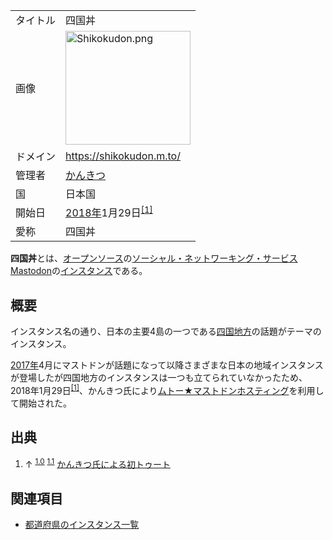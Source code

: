 <div>

|          |                                                                                                                                                                                                                                                                                 |
|----------|---------------------------------------------------------------------------------------------------------------------------------------------------------------------------------------------------------------------------------------------------------------------------------|
| タイトル | 四国丼                                                                                                                                                                                                                                                                          |
| 画像     | [<img src="/images/thumb/5/5e/Shikokudon.png/200px-Shikokudon.png" srcset="/images/thumb/5/5e/Shikokudon.png/300px-Shikokudon.png 1.5x, /images/5/5e/Shikokudon.png 2x" width="200" height="182" alt="Shikokudon.png" />](/%E3%83%95%E3%82%A1%E3%82%A4%E3%83%AB:Shikokudon.png) |
| ドメイン | <a href="https://shikokudon.m.to/" rel="nofollow">https://shikokudon.m.to/</a>                                                                                                                                                                                                  |
| 管理者   | <a href="https://shikokudon.m.to/@kankitsu" rel="nofollow">かんきつ</a>                                                                                                                                                                                                         |
| 国       | 日本国                                                                                                                                                                                                                                                                          |
| 開始日   | [2018年](/2018%E5%B9%B4 "2018年")1月29日<sup>[\[1\]](#cite_note-start-1)</sup>                                                                                                                                                                                                  |
| 愛称     | 四国丼                                                                                                                                                                                                                                                                          |

**四国丼**とは、[オープンソース](/%E3%82%AA%E3%83%BC%E3%83%97%E3%83%B3%E3%82%BD%E3%83%BC%E3%82%B9 "オープンソース")の[ソーシャル・ネットワーキング・サービス](/%E3%82%BD%E3%83%BC%E3%82%B7%E3%83%A3%E3%83%AB%E3%83%BB%E3%83%8D%E3%83%83%E3%83%88%E3%83%AF%E3%83%BC%E3%82%AD%E3%83%B3%E3%82%B0%E3%83%BB%E3%82%B5%E3%83%BC%E3%83%93%E3%82%B9 "ソーシャル・ネットワーキング・サービス")[Mastodon](/Mastodon "Mastodon")の[インスタンス](/%E3%82%A4%E3%83%B3%E3%82%B9%E3%82%BF%E3%83%B3%E3%82%B9 "インスタンス")である。

## 概要

インスタンス名の通り、日本の主要4島の一つである[四国地方](https://ja.wikipedia.org/wiki/%E5%9B%9B%E5%9B%BD "w:四国")の話題がテーマのインスタンス。

[2017年](/2017%E5%B9%B4 "2017年")4月にマストドンが話題になって以降さまざまな日本の地域インスタンスが登場したが四国地方のインスタンスは一つも立てられていなかったため、2018年1月29日<sup>[\[1\]](#cite_note-start-1)</sup>、かんきつ氏により[ムトー★マストドンホスティング](/%E3%83%A0%E3%83%88%E3%83%BC%E2%98%85%E3%83%9E%E3%82%B9%E3%83%88%E3%83%89%E3%83%B3%E3%83%9B%E3%82%B9%E3%83%86%E3%82%A3%E3%83%B3%E3%82%B0 "ムトー★マストドンホスティング")を利用して開始された。

## 出典

<div>

1.  ↑ <sup>[1.0](#cite_ref-start_1-0)</sup> <sup>[1.1](#cite_ref-start_1-1)</sup> <a href="https://shikokudon.m.to/@kankitsu/99433476279532687" rel="nofollow">かんきつ氏による初トゥート</a>

</div>

## 関連項目

-   [都道府県のインスタンス一覧](/%E9%83%BD%E9%81%93%E5%BA%9C%E7%9C%8C%E3%81%AE%E3%82%A4%E3%83%B3%E3%82%B9%E3%82%BF%E3%83%B3%E3%82%B9%E4%B8%80%E8%A6%A7 "都道府県のインスタンス一覧")

</div>
